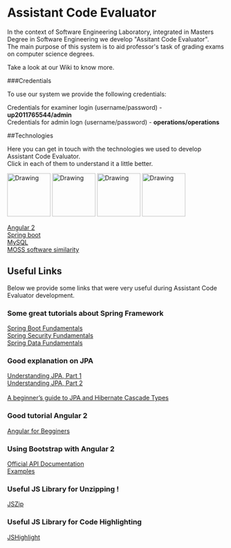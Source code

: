 # Assistant Code Evaluator

In the context of Software Engineering Laboratory, integrated in Masters Degree in Software Engineering we develop "Assitant Code Evaluator".<br>
The main purpose of this system is to aid professor's task of grading exams on computer science degrees.

Take a look at our Wiki to know more.



###Credentials

To use our system we provide the following credentials:

Credentials for examiner login (username/password) - __up2011765544/admin__ <br>
Credentials for admin logn (username/password) - __operations/operations__ <br>

##Technologies

Here you can get in touch with the technologies we used to develop Assistant Code Evaluator.<br>
Click in each of them to understand it a little better.

<img src="https://code-maven.com/img/angularjs.png" alt="Drawing" width="100px" height="100px"/>
<img src="https://www.seeklogo.net/wp-content/uploads/2011/06/java-logo-vector.png" alt="Drawing" width="100px" height="100px"/>
<img src="http://gettingstartedon.com/wp-content/uploads/2016/02/SpingIcon.png" alt="Drawing" width="100px" height="100px"/>
<img src="http://www.polisdetecnologia.com.br/wp-content/uploads/2016/09/mysql_hosting.png" alt="Drawing" width="100px" height="100px"/>


[Angular 2](https://angular.io/)<br>
[Spring boot](https://projects.spring.io/spring-boot/)<br>
[MySQL](http://www.mysql.com/)<br>
[MOSS software similarity](https://github.com/nordicway/moji)<br>


## Useful Links

Below we provide some links that were very useful during Assistant Code Evaluator development.

### Some great tutorials about Spring Framework

[Spring Boot Fundamentals](https://www.youtube.com/playlist?list=PLGDwUiT1wr6-Fn3N2oqJpTdhGjFHnIIKY)<br>
[Spring Security Fundamentals](https://www.youtube.com/playlist?list=PLGDwUiT1wr6-cvT21QHjfB_9xf7b7k7a-)<br>
[Spring Data Fundamentals](https://www.youtube.com/playlist?list=PLGDwUiT1wr693flGbjtm0WoB_722X6lNc)<br>

### Good explanation on JPA

[Understanding JPA, Part 1](http://www.javaworld.com/article/2077817/java-se/understanding-jpa-part-1-the-object-oriented-paradigm-of-data-persistence.html)<br>
[Understanding JPA, Part 2](http://www.javaworld.com/article/2077819/java-se/understanding-jpa-part-2-relationships-the-jpa-way.html)<br>
<br>
[A beginner’s guide to JPA and Hibernate Cascade Types](https://vladmihalcea.com/2015/03/05/a-beginners-guide-to-jpa-and-hibernate-cascade-types/)

### Good tutorial Angular 2

[Angular for Begginers](https://www.udemy.com/angular-2-tutorial-for-beginners/)

### Using Bootstrap with Angular 2

[Official API Documentation](https://ng-bootstrap.github.io/#/home)<br>
[Examples](https://valor-software.com/ng2-bootstrap/#/)

### Useful JS Library for Unzipping !

[JSZip](https://stuk.github.io/jszip/)

### Useful JS Library for Code Highlighting

[JSHighlight](https://highlightjs.org/)

